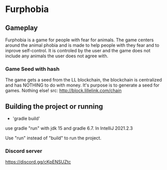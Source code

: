 # Furphobia

## Gameplay
Furphobia is a game for people with fear for animals.
The game centers around the animal phobia and is made to help people with they fear and to inprove self-control. 
It is controled by the user and the game does not include any animals the user does not agree with. 

### Game Seed with hash
The game gets a seed from the LL blockchain, the blockchain is centralized and has NOTHING to do with money. It's purpose is to generate a seed for games. Nothing else! src: http://block.lillelink.com/chain

## Building the project or running
- 'gradle build'

use gradle "run" with jdk 15 and gradle 6.7. In IntelliJ 2021.2.3

Use "run" instead of "build" to run the project. 

### Discord server
https://discord.gg/cKpENSUZtc
